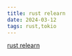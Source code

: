 ```yaml
---
title: rust relearn
date: 2024-03-12
tags: rust,tokio
---
```

[rust relearn](../../../rust.html "rust")
